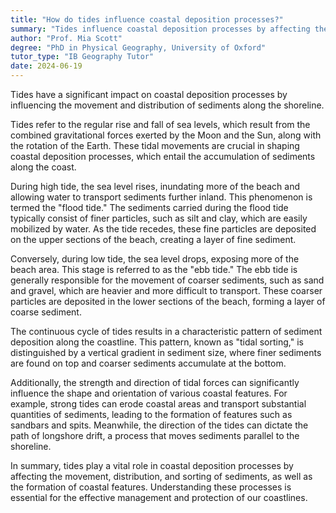 ```yaml
---
title: "How do tides influence coastal deposition processes?"
summary: "Tides influence coastal deposition processes by affecting the movement and distribution of sediments along the coastline."
author: "Prof. Mia Scott"
degree: "PhD in Physical Geography, University of Oxford"
tutor_type: "IB Geography Tutor"
date: 2024-06-19
---
```


Tides have a significant impact on coastal deposition processes by influencing the movement and distribution of sediments along the shoreline.

Tides refer to the regular rise and fall of sea levels, which result from the combined gravitational forces exerted by the Moon and the Sun, along with the rotation of the Earth. These tidal movements are crucial in shaping coastal deposition processes, which entail the accumulation of sediments along the coast.

During high tide, the sea level rises, inundating more of the beach and allowing water to transport sediments further inland. This phenomenon is termed the "flood tide." The sediments carried during the flood tide typically consist of finer particles, such as silt and clay, which are easily mobilized by water. As the tide recedes, these fine particles are deposited on the upper sections of the beach, creating a layer of fine sediment.

Conversely, during low tide, the sea level drops, exposing more of the beach area. This stage is referred to as the "ebb tide." The ebb tide is generally responsible for the movement of coarser sediments, such as sand and gravel, which are heavier and more difficult to transport. These coarser particles are deposited in the lower sections of the beach, forming a layer of coarse sediment.

The continuous cycle of tides results in a characteristic pattern of sediment deposition along the coastline. This pattern, known as "tidal sorting," is distinguished by a vertical gradient in sediment size, where finer sediments are found on top and coarser sediments accumulate at the bottom.

Additionally, the strength and direction of tidal forces can significantly influence the shape and orientation of various coastal features. For example, strong tides can erode coastal areas and transport substantial quantities of sediments, leading to the formation of features such as sandbars and spits. Meanwhile, the direction of the tides can dictate the path of longshore drift, a process that moves sediments parallel to the shoreline.

In summary, tides play a vital role in coastal deposition processes by affecting the movement, distribution, and sorting of sediments, as well as the formation of coastal features. Understanding these processes is essential for the effective management and protection of our coastlines.
    